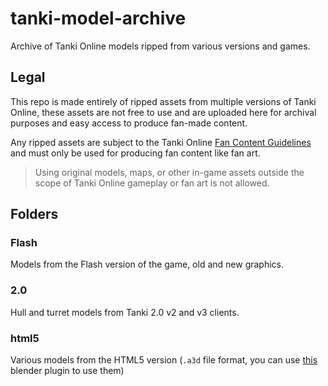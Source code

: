 # tanki-model-archive
Archive of Tanki Online models ripped from various versions and games.

## Legal
This repo is made entirely of ripped assets from multiple versions of Tanki Online, these assets are not free to use and are uploaded here for archival purposes and easy access to produce fan-made content.

Any ripped assets are subject to the Tanki Online [Fan Content Guidelines](https://en.tankiwiki.com/Creating_Fan_Content_Guide) and must only be used for producing fan content like fan art.
> Using original models, maps, or other in-game assets outside the scope of Tanki Online gameplay or fan art is not allowed. 

## Folders
### Flash
Models from the Flash version of the game, old and new graphics.

### 2.0
Hull and turret models from Tanki 2.0 v2 and v3 clients.

### html5
Various models from the HTML5 version (`.a3d` file format, you can use [this](https://github.com/MapMakersAndProgrammers/io_scene_a3d/) blender plugin to use them)
